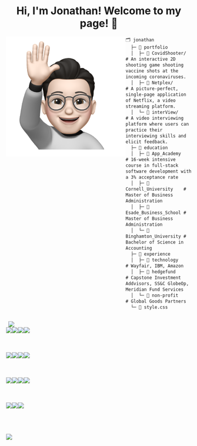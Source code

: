 <h1 align="center">Hi, I'm Jonathan! Welcome to my page! 👋 </h1>

<img align="left" src="./jonathan.png" width="325" height="325">


 




<!-- &nbsp;&nbsp;&nbsp;&nbsp;&nbsp;&nbsp;&nbsp;&nbsp;&nbsp;&nbsp;&nbsp;&nbsp;&nbsp;&nbsp;&nbsp;&nbsp;&nbsp;&nbsp;&nbsp;&nbsp;🗂️ jonathan <br>
&nbsp;&nbsp;&nbsp;&nbsp;&nbsp;&nbsp;&nbsp;&nbsp;&nbsp;&nbsp;&nbsp;&nbsp;&nbsp;&nbsp;&nbsp;&nbsp;&nbsp;&nbsp;&nbsp;&nbsp;&nbsp;&nbsp;├─ 📁 portfolio  
&nbsp;&nbsp;&nbsp;&nbsp;&nbsp;&nbsp;&nbsp;&nbsp;&nbsp;&nbsp;&nbsp;&nbsp;&nbsp;&nbsp;&nbsp;&nbsp;&nbsp;&nbsp;&nbsp;&nbsp;&nbsp;&nbsp;│&nbsp;&nbsp;&nbsp;&nbsp;&nbsp;├─ 📁 CovidShooter/         
&nbsp;&nbsp;&nbsp;&nbsp;&nbsp;&nbsp;&nbsp;&nbsp;&nbsp;&nbsp;&nbsp;&nbsp;&nbsp;&nbsp;&nbsp;&nbsp;&nbsp;&nbsp;&nbsp;&nbsp;&nbsp;&nbsp;│&nbsp;&nbsp;&nbsp;&nbsp;&nbsp;├─ 📁 Netplex/              
&nbsp;&nbsp;&nbsp;&nbsp;&nbsp;&nbsp;&nbsp;&nbsp;&nbsp;&nbsp;&nbsp;&nbsp;&nbsp;&nbsp;&nbsp;&nbsp;&nbsp;&nbsp;&nbsp;&nbsp;&nbsp;&nbsp;│&nbsp;&nbsp;&nbsp;&nbsp;&nbsp;└─ 📁 interView/           
&nbsp;&nbsp;&nbsp;&nbsp;&nbsp;&nbsp;&nbsp;&nbsp;&nbsp;&nbsp;&nbsp;&nbsp;&nbsp;&nbsp;&nbsp;&nbsp;&nbsp;&nbsp;&nbsp;&nbsp;&nbsp;&nbsp;├─ 📁 education </br>
&nbsp;&nbsp;&nbsp;&nbsp;&nbsp;&nbsp;&nbsp;&nbsp;&nbsp;&nbsp;&nbsp;&nbsp;&nbsp;&nbsp;&nbsp;&nbsp;&nbsp;&nbsp;&nbsp;&nbsp;&nbsp;&nbsp;│&nbsp;&nbsp;&nbsp;&nbsp;&nbsp;├─ 📄 App_Academy           
&nbsp;&nbsp;&nbsp;&nbsp;&nbsp;&nbsp;&nbsp;&nbsp;&nbsp;&nbsp;&nbsp;&nbsp;&nbsp;&nbsp;&nbsp;&nbsp;&nbsp;&nbsp;&nbsp;&nbsp;&nbsp;&nbsp;│&nbsp;&nbsp;&nbsp;&nbsp;&nbsp;├─ 📄 Cornell_University    
&nbsp;&nbsp;&nbsp;&nbsp;&nbsp;&nbsp;&nbsp;&nbsp;&nbsp;&nbsp;&nbsp;&nbsp;&nbsp;&nbsp;&nbsp;&nbsp;&nbsp;&nbsp;&nbsp;&nbsp;&nbsp;&nbsp;│&nbsp;&nbsp;&nbsp;&nbsp;&nbsp;├─ 📄 Esade_Business_School </br>
&nbsp;&nbsp;&nbsp;&nbsp;&nbsp;&nbsp;&nbsp;&nbsp;&nbsp;&nbsp;&nbsp;&nbsp;&nbsp;&nbsp;&nbsp;&nbsp;&nbsp;&nbsp;&nbsp;&nbsp;&nbsp;&nbsp;│&nbsp;&nbsp;&nbsp;&nbsp;&nbsp;└─ 📄 Binghamton_University </br>
&nbsp;&nbsp;&nbsp;&nbsp;&nbsp;&nbsp;&nbsp;&nbsp;&nbsp;&nbsp;&nbsp;&nbsp;&nbsp;&nbsp;&nbsp;&nbsp;&nbsp;&nbsp;&nbsp;&nbsp;&nbsp;&nbsp;├─ 📁 experience </br>
&nbsp;&nbsp;&nbsp;&nbsp;&nbsp;&nbsp;&nbsp;&nbsp;&nbsp;&nbsp;&nbsp;&nbsp;&nbsp;&nbsp;&nbsp;&nbsp;&nbsp;&nbsp;&nbsp;&nbsp;&nbsp;&nbsp;│&nbsp;&nbsp;&nbsp;&nbsp;&nbsp;├─ 📄 technology           
&nbsp;&nbsp;&nbsp;&nbsp;&nbsp;&nbsp;&nbsp;&nbsp;&nbsp;&nbsp;&nbsp;&nbsp;&nbsp;&nbsp;&nbsp;&nbsp;&nbsp;&nbsp;&nbsp;&nbsp;&nbsp;&nbsp;│&nbsp;&nbsp;&nbsp;&nbsp;&nbsp;├─ 📄 hedgefund            
&nbsp;&nbsp;&nbsp;&nbsp;&nbsp;&nbsp;&nbsp;&nbsp;&nbsp;&nbsp;&nbsp;&nbsp;&nbsp;&nbsp;&nbsp;&nbsp;&nbsp;&nbsp;&nbsp;&nbsp;&nbsp;&nbsp;│&nbsp;&nbsp;&nbsp;&nbsp;&nbsp;└─ 📄 non-profit           
&nbsp;&nbsp;&nbsp;&nbsp;&nbsp;&nbsp;&nbsp;&nbsp;&nbsp;&nbsp;&nbsp;&nbsp;&nbsp;&nbsp;&nbsp;&nbsp;&nbsp;&nbsp;&nbsp;&nbsp;&nbsp;&nbsp;└─ 📄 style.css  -->

```
🗂️ jonathan 
  ├─ 📁 portfolio  
  │  ├─ 📁 CovidShooter/         # An interactive 2D shooting game shooting vaccine shots at the incoming coronaviruses.
  │  ├─ 📁 Netplex/              # A picture-perfect, single-page application of Netflix, a video streaming platform.
  │  └─ 📁 interView/            # A video interviewing platform where users can practice their interviewing skills and elicit feedback.
  ├─ 📁 education 
  │  ├─ 📄 App_Academy           # 16-week intensive course in full-stack software development with a 3% acceptance rate
  │  ├─ 📄 Cornell_University    # Master of Business Administration 
  │  ├─ 📄 Esade_Business_School # Master of Business Administration 
  │  └─ 📄 Binghamton_University # Bachelor of Science in Accounting
  ├─ 📁 experience 
  │  ├─ 📄 technology            # Wayfair, IBM, Amazon
  │  ├─ 📄 hedgefund             # Capstone Investment Addvisors, SS&C GlobeOp, Meridian Fund Services
  │  └─ 📄 non-profit            # Global Goods Partners
  └─ 📄 style.css 
``` 

<!--  ```
/* style.css */

#jonathan {
    background: hedgefund, non-profit, technology;
    position: New York;
    height: 6912 px;
}
``` -->
<br />
<img align="right" src="https://github-readme-stats.vercel.app/api?username=hwkcode&theme=highcontrast&show_icons=true" width="498">

<img src="https://cdn.jsdelivr.net/gh/devicons/devicon/icons/javascript/javascript-original.svg" height="60" align="left"/> 
<img src="https://cdn.jsdelivr.net/gh/devicons/devicon/icons/rails/rails-plain-wordmark.svg" height="60" align="left"/> 
<img src="https://cdn.jsdelivr.net/gh/devicons/devicon/icons/ruby/ruby-original-wordmark.svg" height="60" align="left"/>  
<img src="https://cdn.jsdelivr.net/gh/devicons/devicon/icons/redux/redux-original.svg" height="60" align="left"/> 
<br /><br /><br /><br />
<img src="https://cdn.jsdelivr.net/gh/devicons/devicon/icons/react/react-original-wordmark.svg" height="60" align="left"/> 
<img src="https://cdn.jsdelivr.net/gh/devicons/devicon/icons/npm/npm-original-wordmark.svg" height="60" align="left"/>
<img src="https://cdn.jsdelivr.net/gh/devicons/devicon/icons/webpack/webpack-plain-wordmark.svg" height="60" align="left"/>
<img src="https://cdn.jsdelivr.net/gh/devicons/devicon/icons/amazonwebservices/amazonwebservices-original-wordmark.svg" height="60" align="left"/>
<br /><br /><br /><br />
<img src="https://cdn.jsdelivr.net/gh/devicons/devicon/icons/babel/babel-original.svg" height="60" align="left"/>
<img src="https://cdn.jsdelivr.net/gh/devicons/devicon/icons/express/express-original-wordmark.svg" height="60" align="left"/>
<img src="https://cdn.jsdelivr.net/gh/devicons/devicon/icons/nodejs/nodejs-original-wordmark.svg" height="60" align="left"/>
<img src="https://cdn.jsdelivr.net/gh/devicons/devicon/icons/heroku/heroku-plain-wordmark.svg" height="60" align="left"/>
<br /><br /><br /><br />
<img src="https://cdn.jsdelivr.net/gh/devicons/devicon/icons/html5/html5-original-wordmark.svg" height="60" align="left"/>
<img src="https://cdn.jsdelivr.net/gh/devicons/devicon/icons/css3/css3-original-wordmark.svg" height="60" align="left"/> 
<img src="https://cdn.jsdelivr.net/gh/devicons/devicon/icons/postgresql/postgresql-original-wordmark.svg" height="60" align="left"/>
<br /><br /><br /><br /><br />
<img src="https://visitor-badge.deta.dev/badge?page_id=hwkcode.visitor-badge"/> 
<br/><br/>


<!-- ![hwkcode's GitHub stats](https://github-readme-stats.vercel.app/api?username=hwkcode&theme=highcontrast&show_icons=true) -->





 
<!--
**hwkcode/hwkcode** is a ✨ _special_ ✨ repository because its `README.md` (this file) appears on your GitHub profile.

Here are some ideas to get you started:

- 🔭 I’m currently working on ...
- 🌱 I’m currently learning ...
- 👯 I’m looking to collaborate on ...
- 🤔 I’m looking for help with ...
- 💬 Ask me about ...
- 📫 How to reach me: ...
- 😄 Pronouns: ...
- ⚡ Fun fact: ...
-->
